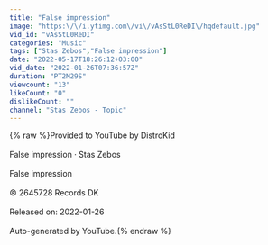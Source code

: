 ```yaml
---
title: "False impression"
image: "https:\/\/i.ytimg.com\/vi\/vAsStL0ReDI\/hqdefault.jpg"
vid_id: "vAsStL0ReDI"
categories: "Music"
tags: ["Stas Zebos","False impression"]
date: "2022-05-17T18:26:12+03:00"
vid_date: "2022-01-26T07:36:57Z"
duration: "PT2M29S"
viewcount: "13"
likeCount: "0"
dislikeCount: ""
channel: "Stas Zebos - Topic"
---
```

{% raw %}Provided to YouTube by DistroKid<br /><br />False impression · Stas Zebos<br /><br />False impression<br /><br />℗ 2645728 Records DK<br /><br />Released on: 2022-01-26<br /><br />Auto-generated by YouTube.{% endraw %}
